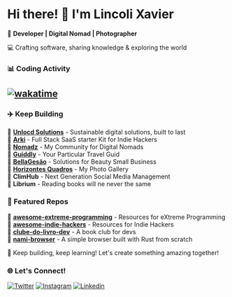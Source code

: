 # Hi there! 👋 I'm Lincoli Xavier

🚀 **Developer | Digital Nomad | Photographer**  

💻 Crafting software, sharing knowledge & exploring the world

### 📊 Coding Activity
## [![wakatime](https://wakatime.com/badge/user/7ea092ae-e9c3-4ec1-89fd-7886098786ee.svg)](https://wakatime.com/@7ea092ae-e9c3-4ec1-89fd-7886098786ee)

### ✈️ Keep Building
🔹 **[Unlocd Solutions](https://unlocd.solutions)** - Sustainable digital solutions, built to last  
🔹 **[Arki](https://usearki.dev)** - Full Stack SaaS starter Kit for Indie Hackers   
🔹 **[Nomadz](https://gonomadz.com)** - My Community for Digital Nomads  
🔹 **[Guiddly](https://guiddly.com)** - Your Particular Travel Guid   
🔹 **[BellaGesão](https://bellagestao.com.br)** - Solutions for Beauty Small Business  
🔹 **[Horizontes Quadros](https://horizontesquadros.com)** - My Photo Gallery  
🔹 **ClimHub** - Next Generation Social Media Management  
🔹 **Librium** - Reading books will ne never the same   


### 📌 Featured Repos


🔹 **[awesome-extreme-programming](https://github.com/lincolixavier/awesome-extreme-programming)** - Resources for eXtreme Programming  
🔹 **[awesome-indie-hackers](https://github.com/lincolixavier/awesome-indie-hackers)** - Resources for Indie Hackers  
🔹 **[clube-do-livro-dev](https://github.com/lincolixavier/clube-do-livro-dev)** - A book club for devs  
🔹 **[nami-browser](https://github.com/lincolixavier/nami-browser)** - A simple browser built with Rust from scratch  
 


🚀 Keep building, keep learning! Let's create something amazing together!

### 🌐 Let's Connect!
[![Twitter](https://img.shields.io/badge/Twitter-%231DA1F2.svg?style=for-the-badge&logo=Twitter&logoColor=white)](https://twitter.com/lincolixavier)
[![Instagram](https://img.shields.io/badge/Instagram-%23E4405F.svg?style=for-the-badge&logo=instagram&logoColor=white)](https://www.instagram.com/lincoli.xavier)
[![Linkedin](https://img.shields.io/static/v1?message=LinkedIn&logo=linkedin&label=&color=0077B5&logoColor=white&labelColor=&style=for-the-badge)](https://www.linkedin.com/in/lincoli-xavier/)

